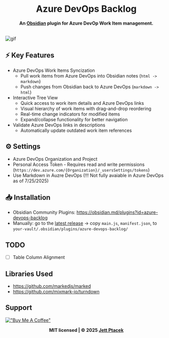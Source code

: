 <div align="center">
	<h1>Azure DevOps Backlog</h1>
	<b>An <a href="https://obsidian.md/" target="_blank">Obsidian</a> plugin for Azure DevOp Work Item management.</b>
</div>
<br>

![gif](./demos/PullPushDemo.gif)

## ⚡ Key Features
-  Azure DevOps Work Items Syncization 
  	- Pull work items from Azure DevOps into Obsidian notes (`html -> markdown`)
	- Push changes from Obsidian back to Azure DevOps (`markdown -> html`)
- Interactive Tree View
  	- Quick access to work item details and Azure DevOps links
	- Visual hierarchy of work items with drag-and-drop reordering
	- Real-time change indicators for modified items
	- Expand/collapse functionality for better navigation
- Validate Azure DevOps links in descriptions
	- Automatically update outdated work item references

## ⚙️ Settings
- Azure DevOps Organization and Project
- Personal Access Token - Requires read and write permissions (`https://dev.azure.com/{Organization}/_usersSettings/tokens`)
- Use Markdown in Auzre DevOps (!!! Not fully avaiable in Azure DevOps as of 7/25/2025)

## 📥 Installation
- Obsidian Community Plugins: https://obsidian.md/plugins?id=azure-devops-backlog
- Manually: go to the [latest release](https://github.com/jettptacek/azure-devops-plugin/releases/latest) → copy `main.js`, `manifest.json`, to `your-vault/.obsidian/plugins/azure-devops-backlog/`

## TODO
- [ ] Table Column Alignment

## Libraries Used
- https://github.com/markedjs/marked
- https://github.com/mixmark-io/turndown

## Support
[!["Buy Me A Coffee"](https://www.buymeacoffee.com/assets/img/custom_images/orange_img.png)](https://www.buymeacoffee.com/jettptacek)

<div align="center">
  <b>MIT licensed | © 2025 <a href="https://github.com/jettptacek">Jett Ptacek</a></b>
</div>
